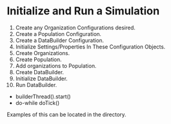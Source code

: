 # Initialize and Run a Simulation

1. Create any Organization Configurations desired.
2. Create a Population Configuration.
3. Create a DataBuilder Configuration.
4. Initialize Settings/Properties In These Configuration Objects.
5. Create Organizations.
6. Create Population.
7. Add organizations to Population.
8. Create DataBuilder.
9. Initialize DataBuilder.
10. Run DataBuilder.

  - builderThread().start()
  - do-while doTick()

Examples of this can be located in the <bsh> directory.
